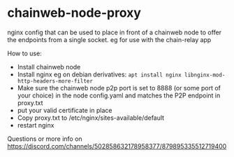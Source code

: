 # chainweb-node-proxy
nginx config that can be used to place in front of a chainweb node to offer the endpoints from a single socket. eg for use with the chain-relay app

How to use:

- Install chainweb node
- Install nginx eg on debian derivatives: `apt install nginx libnginx-mod-http-headers-more-filter`
- Make sure the chainweb node p2p port is set to 8888 (or some port of your choice) in the node config.yaml and matches the P2P endpoint in proxy.txt
- put your valid certificate in place
- Copy proxy.txt to /etc/nginx/sites-available/default
- restart nginx

Questions or more info on https://discord.com/channels/502858632178958377/879895335512719400
